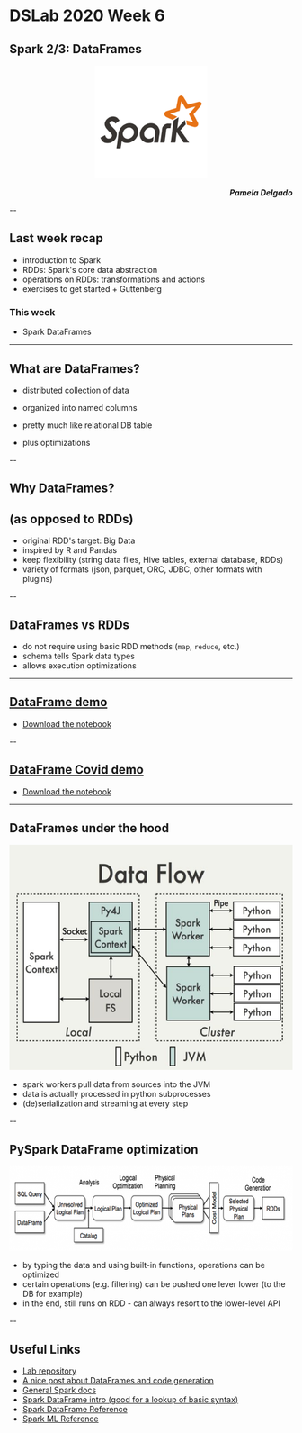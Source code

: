 # DSLab 2020 Week 6

## Spark 2/3: DataFrames

<p style="text-align: center;">
   <img src="figs/spark_logo.png" width="200">
</p>

<p style="text-align: right;"><em><strong>Pamela Delgado</em></strong></p>

--

## Last week recap

* introduction to Spark
* RDDs: Spark's core data abstraction
* operations on RDDs: transformations and actions
* exercises to get started + Guttenberg


### This week

* Spark DataFrames

---

## What are DataFrames?

* distributed collection of data
* organized into named columns

* pretty much like relational DB table
* plus optimizations

--

## Why DataFrames?
## (as opposed to RDDs)

* original RDD's target: Big Data
* inspired by R and Pandas
* keep flexibility (string data files, Hive tables, external database, RDDs)
* variety of formats (json, parquet, ORC, JDBC, other formats with plugins)

--

## DataFrames vs RDDs

* do not require using basic RDD methods (`map`, `reduce`, etc.)
* schema tells Spark data types
* allows execution optimizations

---

## [DataFrame demo](./dataframes-demo.html)

* [Download the notebook](./dataframes-demo.ipynb)

--

## [DataFrame Covid demo](./dataframes-covid.html)

* [Download the notebook](./dataframes-covid.ipynb)

---

## DataFrames under the hood

<img src="figs/pyspark_architecture.png" height=400px>


* spark workers pull data from sources into the JVM
* data is actually processed in python subprocesses
* (de)serialization and streaming at every step


--

## PySpark DataFrame optimization

<img src="figs/databricks_catalyst.png" height=150px>

* by typing the data and using built-in functions, operations can be optimized
* certain operations (e.g. filtering) can be pushed one lever lower (to the DB for example)
* in the end, still runs on RDD - can always resort to the lower-level API

--

## Useful Links

* [Lab repository](https://renku.iccluster.epfl.ch/projects/dslab2020/week6-spark-dataframes)
* [A nice post about DataFrames and code generation](https://virtuslab.com/blog/spark-sql-hood-part-i/)
* [General Spark docs](http://spark.apache.org/docs/latest)
* [Spark DataFrame intro (good for a lookup of basic syntax)](http://spark.apache.org/docs/latest/sql-programming-guide.html)
* [Spark DataFrame Reference](http://spark.apache.org/docs/latest/api/python/pyspark.sql.html)
* [Spark ML Reference](http://spark.apache.org/docs/latest/api/python/pyspark.ml#pyspark-ml-package)
